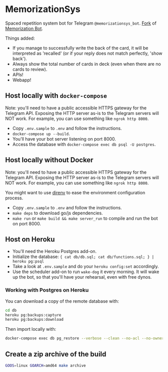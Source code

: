 # MemorizationSys

Spaced repetition system bot for Telegram `@memorizationsys_bot`.
[Fork](https://github.com/bouk/memorizationbot) of [Memorization Bot](https://memorizationbot.com/).

Things added:

* If you manage to successfully write the back of the card, it will be interpreted as 'recalled' (or if your reply does not match perfectly, 'show back').
* Always show the total number of cards in deck (even when there are no cards to review).
* APIs!
* Webapp!

## Host locally with `docker-compose`

Note: you'll need to have a public accessible HTTPS gateway for the Telegram API.
Exposing the HTTP server as-is to the Telegram servers will NOT work.
For example, you can use something like `ngrok http 8000`.

* Copy `.env.sample` to `.env` and follow the instructions.
* `docker-compose up --build`.
* You'll have your bot server listening on port 8000.
* Access the database with `docker-compose exec db psql -U postgres`.

## Host locally without Docker

Note: you'll need to have a public accessible HTTPS gateway for the Telegram API.
Exposing the HTTP server as-is to the Telegram servers will NOT work.
For example, you can use something like `ngrok http 8000`.

You might want to use [direnv](https://direnv.net/) to ease the environment configuration process.

* Copy `.env.sample` to `.env` and follow the instructions.
* `make deps` to download go/js dependencies.
* `make run` or `make build && make server_run` to compile and run the bot on port 8000.

## Host on Heroku

* You'll need the Heroku Postgres add-on.
* Initialize the database: `{ cat db/db.sql; cat db/functions.sql; } | heroku pg:psql`
* Take a look at `.env.sample` and do your `heroku config:set` accordingly.
* Use the scheduler add-on to run `wake-dog` it every morning. It will wake up the bot, so that you'll have your rehearsal, even with free dynos.

### Working with Postgres on Heroku

You can download a copy of the remote database with:

```sh
cd db
heroku pg:backups:capture
heroku pg:backups:download
```

Then import locally with:

```sh
docker-compose exec db pg_restore --verbose --clean --no-acl --no-owner -h localhost -U postgres -d postgres /docker-entrypoint-initdb.d/latest.dump
```

## Create a zip archive of the build

```sh
GOOS=linux GOARCH=amd64 make archive
```
